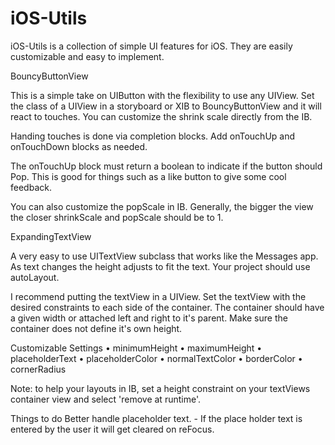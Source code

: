 iOS-Utils
=========


iOS-Utils is a collection of simple UI features for iOS. They are easily customizable and easy to implement. 


BouncyButtonView

This is a simple take on UIButton with the flexibility to use any UIView. Set the class of a UIView in a storyboard or XIB to BouncyButtonView and it will react to touches. You can customize the shrink scale directly from the IB. 

Handing touches is done via completion blocks. Add onTouchUp and onTouchDown blocks as needed. 

The onTouchUp block must return a boolean to indicate if the button should Pop. This is good for things such as a like button to give some cool feedback. 

You can also customize the popScale in IB. Generally, the bigger the view the closer shrinkScale and popScale should be to 1.



ExpandingTextView

A very easy to use UITextView subclass that works like the Messages app. As text changes the height adjusts to fit the text. Your project should use autoLayout.

I recommend putting the textView in a UIView. Set the textView with the desired constraints to each side of the container. The container should have a given width or attached left and right to it's parent. Make sure the container does not define it's own height. 

Customizable Settings
• minimumHeight
• maximumHeight
• placeholderText
• placeholderColor
• normalTextColor
• borderColor
• cornerRadius



Note: to help your layouts in IB, set a height constraint on your textViews container view and select 'remove at runtime'.


Things to do
Better handle placeholder text. - If the place holder text is entered by the user it will get cleared on reFocus. 



